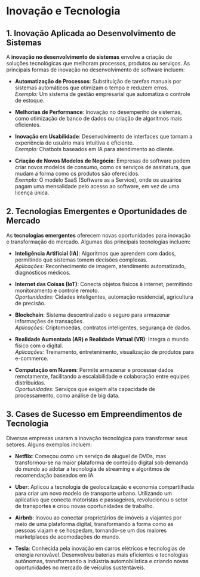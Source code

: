 # Inovação e Tecnologia

## 1. Inovação Aplicada ao Desenvolvimento de Sistemas

A **inovação no desenvolvimento de sistemas** envolve a criação de soluções tecnológicas que melhoram processos, produtos ou serviços. As principais formas de inovação no desenvolvimento de software incluem:

- **Automatização de Processos**: Substituição de tarefas manuais por sistemas automáticos que otimizam o tempo e reduzem erros.  
  _Exemplo:_ Um sistema de gestão empresarial que automatiza o controle de estoque.

- **Melhorias de Performance**: Inovação no desempenho de sistemas, como otimização de banco de dados ou criação de algoritmos mais eficientes.

- **Inovação em Usabilidade**: Desenvolvimento de interfaces que tornam a experiência do usuário mais intuitiva e eficiente.  
  _Exemplo:_ Chatbots baseados em IA para atendimento ao cliente.

- **Criação de Novos Modelos de Negócio**: Empresas de software podem criar novos modelos de consumo, como os serviços de assinatura, que mudam a forma como os produtos são oferecidos.  
  _Exemplo:_ O modelo SaaS (Software as a Service), onde os usuários pagam uma mensalidade pelo acesso ao software, em vez de uma licença única.

## 2. Tecnologias Emergentes e Oportunidades de Mercado

As **tecnologias emergentes** oferecem novas oportunidades para inovação e transformação do mercado. Algumas das principais tecnologias incluem:

- **Inteligência Artificial (IA)**: Algoritmos que aprendem com dados, permitindo que sistemas tomem decisões complexas.  
  _Aplicações:_ Reconhecimento de imagem, atendimento automatizado, diagnósticos médicos.

- **Internet das Coisas (IoT)**: Conecta objetos físicos à internet, permitindo monitoramento e controle remoto.  
  _Oportunidades:_ Cidades inteligentes, automação residencial, agricultura de precisão.

- **Blockchain**: Sistema descentralizado e seguro para armazenar informações de transações.  
  _Aplicações:_ Criptomoedas, contratos inteligentes, segurança de dados.

- **Realidade Aumentada (AR) e Realidade Virtual (VR)**: Integra o mundo físico com o digital.  
  _Aplicações:_ Treinamento, entretenimento, visualização de produtos para e-commerce.

- **Computação em Nuvem**: Permite armazenar e processar dados remotamente, facilitando a escalabilidade e colaboração entre equipes distribuídas.  
  _Oportunidades:_ Serviços que exigem alta capacidade de processamento, como análise de big data.

## 3. Cases de Sucesso em Empreendimentos de Tecnologia

Diversas empresas usaram a inovação tecnológica para transformar seus setores. Alguns exemplos incluem:

- **Netflix**: Começou como um serviço de aluguel de DVDs, mas transformou-se na maior plataforma de conteúdo digital sob demanda do mundo ao adotar a tecnologia de streaming e algoritmos de recomendação baseados em IA.

- **Uber**: Aplicou a tecnologia de geolocalização e economia compartilhada para criar um novo modelo de transporte urbano. Utilizando um aplicativo que conecta motoristas e passageiros, revolucionou o setor de transportes e criou novas oportunidades de trabalho.

- **Airbnb**: Inovou ao conectar proprietários de imóveis a viajantes por meio de uma plataforma digital, transformando a forma como as pessoas viajam e se hospedam, tornando-se um dos maiores marketplaces de acomodações do mundo.

- **Tesla**: Conhecida pela inovação em carros elétricos e tecnologias de energia renovável. Desenvolveu baterias mais eficientes e tecnologias autônomas, transformando a indústria automobilística e criando novas oportunidades no mercado de veículos sustentáveis.

